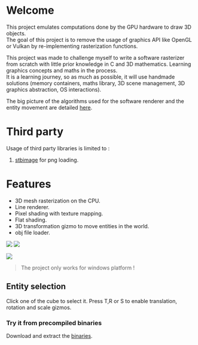# Welcome

This project emulates computations done by the GPU hardware to draw 3D objects. <br/>
The goal of this project is to remove the usage of graphics API like OpenGL or Vulkan by re-implementing rasterization functions.

This project was made to challenge myself to write a software rasterizer from scratch with little prior knowledge in C and 3D mathematics. Learning graphics concepts and maths in the process. <br/>
It is a learning journey, so as much as possible, it will use handmade solutions (memory containers, maths library, 3D scene management, 3D graphics abstraction, OS interactions).

The big picture of the algorithms used for the software renderer and the entity movement are detailed [here](https://ldalzotto.github.io/SoftwareRasterizer/).

# Third party

Usage of third party libraries is limited to :

1. [stbimage](https://github.com/nothings/stb) for png loading.

# Features

* 3D mesh rasterization on the CPU.
* Line renderer.
* Pixel shading with texture mapping.
* Flat shading.
* 3D transformation gizmo to move entities in the world.
* obj file loader.

![](https://i.imgur.com/SPNdNuE.gif)
![](https://i.imgur.com/8LRG2xY.gif)

![](https://i.imgur.com/BIZjD6j.gif)

> The project only works for windows platform !

## Entity selection

Click one of the cube to select it. Press T,R or S to enable translation, rotation and scale gizmos.

### Try it from precompiled binaries

Download and extract the [binaries](https://github.com/ldalzotto/SoftwareRasterizer/releases/download/0.0.4/Rasterize_showcase.7z).

